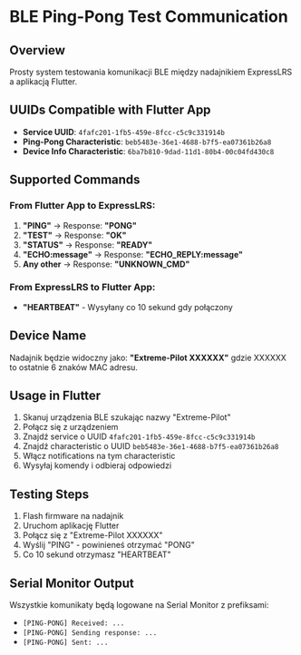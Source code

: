 # BLE Ping-Pong Test Communication

## Overview
Prosty system testowania komunikacji BLE między nadajnikiem ExpressLRS a aplikacją Flutter.

## UUIDs Compatible with Flutter App
- **Service UUID**: `4fafc201-1fb5-459e-8fcc-c5c9c331914b`
- **Ping-Pong Characteristic**: `beb5483e-36e1-4688-b7f5-ea07361b26a8`
- **Device Info Characteristic**: `6ba7b810-9dad-11d1-80b4-00c04fd430c8`

## Supported Commands

### From Flutter App to ExpressLRS:
1. **"PING"** → Response: **"PONG"**
2. **"TEST"** → Response: **"OK"** 
3. **"STATUS"** → Response: **"READY"**
4. **"ECHO:message"** → Response: **"ECHO_REPLY:message"**
5. **Any other** → Response: **"UNKNOWN_CMD"**

### From ExpressLRS to Flutter App:
- **"HEARTBEAT"** - Wysyłany co 10 sekund gdy połączony

## Device Name
Nadajnik będzie widoczny jako: **"Extreme-Pilot XXXXXX"** gdzie XXXXXX to ostatnie 6 znaków MAC adresu.

## Usage in Flutter
1. Skanuj urządzenia BLE szukając nazwy "Extreme-Pilot"
2. Połącz się z urządzeniem
3. Znajdź service o UUID `4fafc201-1fb5-459e-8fcc-c5c9c331914b`
4. Znajdź characteristic o UUID `beb5483e-36e1-4688-b7f5-ea07361b26a8`
5. Włącz notifications na tym characteristic
6. Wysyłaj komendy i odbieraj odpowiedzi

## Testing Steps
1. Flash firmware na nadajnik
2. Uruchom aplikację Flutter 
3. Połącz się z "Extreme-Pilot XXXXXX"
4. Wyślij "PING" - powinieneś otrzymać "PONG"
5. Co 10 sekund otrzymasz "HEARTBEAT"

## Serial Monitor Output
Wszystkie komunikaty będą logowane na Serial Monitor z prefiksami:
- `[PING-PONG] Received: ...`
- `[PING-PONG] Sending response: ...`
- `[PING-PONG] Sent: ...`
